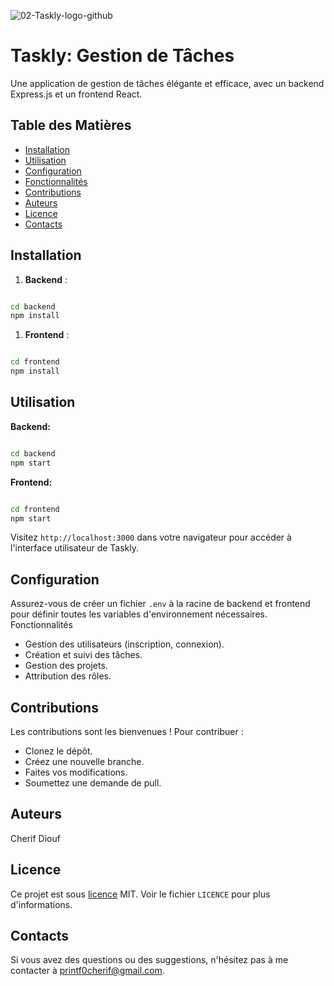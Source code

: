 ![02-Taskly-logo-github](https://github.com/Maximus203/Taskly/assets/64066992/1436d91b-d7e0-4410-a4b2-cd0cc1f25c5a)


# Taskly: Gestion de Tâches

Une application de gestion de tâches élégante et efficace, avec un backend Express.js et un frontend React.

## Table des Matières

- [Installation](#installation)
- [Utilisation](#utilisation)
- [Configuration](#configuration)
- [Fonctionnalités](#fonctionnalités)
- [Contributions](#contributions)
- [Auteurs](#auteurs)
- [Licence](#licence)
- [Contacts](#contacts)

## Installation

1. **Backend** :

```bash

cd backend
npm install

```

1.  **Frontend** :

```bash

cd frontend
npm install

```

## Utilisation

**Backend:**

```bash

cd backend
npm start

```

**Frontend:**

```bash

cd frontend
npm start

```

Visitez `http://localhost:3000` dans votre navigateur pour accéder à l'interface utilisateur de Taskly.

## Configuration

Assurez-vous de créer un fichier `.env` à la racine de backend et frontend pour définir toutes les variables d'environnement nécessaires.
Fonctionnalités

- Gestion des utilisateurs (inscription, connexion).
- Création et suivi des tâches.
- Gestion des projets.
- Attribution des rôles.

## Contributions

Les contributions sont les bienvenues ! Pour contribuer :

- Clonez le dépôt.
- Créez une nouvelle branche.
- Faites vos modifications.
- Soumettez une demande de pull.

## Auteurs

Cherif Diouf

## Licence

Ce projet est sous [licence](https://snyk.io/fr/learn/what-is-mit-license/) MIT. Voir le fichier `LICENCE` pour plus d'informations.

## Contacts

Si vous avez des questions ou des suggestions, n'hésitez pas à me contacter à [printf0cherif@gmail.com](mailto:printf0cherif@gmail.com).
